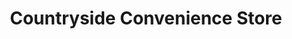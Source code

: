 ---
title: "Countryside Convenience Store"
url: /rochester/countryside-convenience-store/
shop: Lebensmittel
---